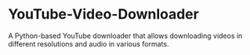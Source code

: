 # YouTube-Video-Downloader
A Python-based YouTube downloader that allows downloading videos in different resolutions and audio in various formats.
